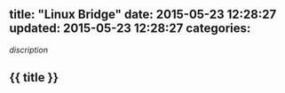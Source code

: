 title: "Linux Bridge"
date: 2015-05-23 12:28:27
updated: 2015-05-23 12:28:27
categories:
---

*discription*

## {{ title }}
